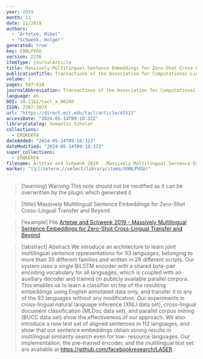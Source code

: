 ```yaml
---
year: 2019
month: 11
date: 11/2019
authors:
  - "Artetxe, Mikel"
  - "Schwenk, Holger"
generated: true
key: G9NLPVGU
version: 2236
itemType: journalArticle
title: Massively Multilingual Sentence Embeddings for Zero-Shot Cross-Lingual Transfer and Beyond
publicationTitle: Transactions of the Association for Computational Linguistics
volume: 7
pages: 597-610
journalAbbreviation: Transactions of the Association for Computational Linguistics
language: en
DOI: 10.1162/tacl_a_00288
ISSN: 2307-387X
url: "https://direct.mit.edu/tacl/article/43523"
accessDate: "2024-05-14T09:10:32Z"
libraryCatalog: Semantic Scholar
collections:
  - ERQKEKFA
dateAdded: "2024-05-14T09:10:32Z"
dateModified: "2024-05-14T09:10:37Z"
super_collections:
  - ERQKEKFA
filename: Artetxe and Schwenk 2019 - Massively Multilingual Sentence Embeddings for Zero-Shot Cross-Lingual Transfer and Beyond
marker: "[🇿](zotero://select/library/items/G9NLPVGU)"
---
```


>[!warning] Warning
> This note should not be modified as it can be overwritten by the plugin which generated it

> [!title] Massively Multilingual Sentence Embeddings for Zero-Shot Cross-Lingual Transfer and Beyond

> [!example] File
> [Artetxe and Schwenk 2019 - Massively Multilingual Sentence Embeddings for Zero-Shot Cross-Lingual Transfer and Beyond](Artetxe%20and%20Schwenk%202019%20-%20Massively%20Multilingual%20Sentence%20Embeddings%20for%20Zero-Shot%20Cross-Lingual%20Transfer%20and%20Beyond.pdf)

> [!abstract] Abstract
> We introduce an architecture to learn joint multilingual sentence representations for 93 languages, belonging to more than 30 different families and written in 28 different scripts. Our system uses a single BiLSTM encoder with a shared byte-pair encoding vocabulary for all languages, which is coupled with an auxiliary decoder and trained on publicly available parallel corpora. This enables us to learn a classifier on top of the resulting embeddings using English annotated data only, and transfer it to any of the 93 languages without any modification. Our experiments in cross-lingual natural language inference (XNLI data set), cross-lingual document classification (MLDoc data set), and parallel corpus mining (BUCC data set) show the effectiveness of our approach. We also introduce a new test set of aligned sentences in 112 languages, and show that our sentence embeddings obtain strong results in multilingual similarity search even for low- resource languages. Our implementation, the pre-trained encoder, and the multilingual test set are available at https://github.com/facebookresearch/LASER .

